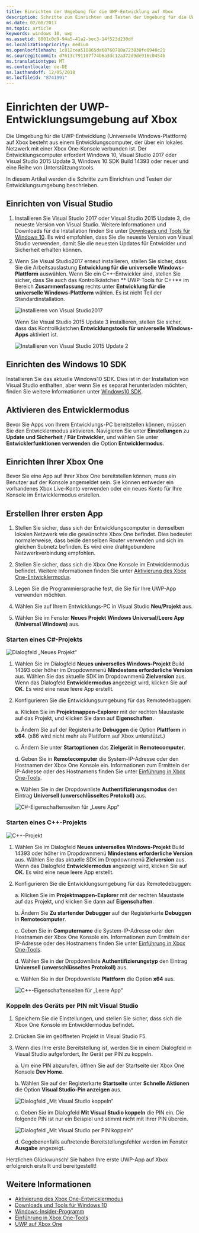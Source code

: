 ```yaml
---
title: Einrichten der Umgebung für die UWP-Entwicklung auf Xbox
description: Schritte zum Einrichten und Testen der Umgebung für die UWP-Entwicklung auf Xbox
ms.date: 02/08/2017
ms.topic: article
keywords: windows 10, uwp
ms.assetid: 8801c0d9-94a5-41a2-bec3-14f523d230df
ms.localizationpriority: medium
ms.openlocfilehash: 1c812cea510865da68760788a723830fe0940c21
ms.sourcegitcommit: d7613c791107f74b6a3dc12a372d9de916c0454b
ms.translationtype: MT
ms.contentlocale: de-DE
ms.lasthandoff: 12/05/2018
ms.locfileid: "8741991"
---
```

# <a name="set-up-your-uwp-on-xbox-development-environment"></a>Einrichten der UWP-Entwicklungsumgebung auf Xbox

Die Umgebung für die UWP-Entwicklung (Universelle Windows-Plattform) auf Xbox besteht aus einem Entwicklungscomputer, der über ein lokales Netzwerk mit einer Xbox One-Konsole verbunden ist.
Der Entwicklungscomputer erfordert Windows 10, Visual Studio 2017 oder Visual Studio 2015 Update 3, Windows 10 SDK Build 14393 oder neuer und eine Reihe von Unterstützungstools.


In diesem Artikel werden die Schritte zum Einrichten und Testen der Entwicklungsumgebung beschrieben.

## <a name="visual-studio-setup"></a>Einrichten von Visual Studio

1. Installieren Sie Visual Studio 2017 oder Visual Studio 2015 Update 3, die neueste Version von Visual Studio. Weitere Informationen und Downloads für die Installation finden Sie unter [Downloads und Tools für Windows 10](https://dev.windows.com/downloads). Es wird empfohlen, dass Sie die neueste Version von Visual Studio verwenden, damit Sie die neuesten Updates für Entwickler und Sicherheit erhalten können.

2. Wenn Sie Visual Studio2017 erneut installieren, stellen Sie sicher, dass Sie die Arbeitsauslastung **Entwicklung für die universelle Windows-Plattform** auswählen. Wenn Sie ein C++-Entwickler sind, stellen Sie sicher, dass Sie auch das Kontrollkästchen ** 	UWP-Tools für C++** im Bereich **Zusammenfassung** rechts unter **Entwicklung für die universelle Windows-Plattform** wählen. Es ist nicht Teil der Standardinstallation.

    ![Installieren von Visual Studio2017](images/development-environment-setup-1.png)

    Wenn Sie Visual Studio 2015 Update 3 installieren, stellen Sie sicher, dass das Kontrollkästchen **Entwicklungstools für universelle Windows-Apps** aktiviert ist.

    ![Installieren von Visual Studio 2015 Update 2](images/vs_install_tools.png)

## <a name="windows-10-sdk-setup"></a>Einrichten des Windows 10 SDK

Installieren Sie das aktuelle Windows10 SDK. Dies ist in der Installation von Visual Studio enthalten, aber wenn Sie es separat herunterladen möchten, finden Sie weitere Informationen unter [Windows10 SDK](https://developer.microsoft.com/windows/downloads/windows-10-sdk).


## <a name="enabling-developer-mode"></a>Aktivieren des Entwicklermodus

Bevor Sie Apps von Ihrem Entwicklungs-PC bereitstellen können, müssen Sie den Entwicklermodus aktivieren. Navigieren Sie unter **Einstellungen** zu **Update und Sicherheit** / **Für Entwickler**, und wählen Sie unter **Entwicklerfunktionen verwenden** die Option **Entwicklermodus**.

## <a name="setting-up-your-xbox-one"></a>Einrichten Ihrer Xbox One

Bevor Sie eine App auf Ihrer Xbox One bereitstellen können, muss ein Benutzer auf der Konsole angemeldet sein. Sie können entweder ein vorhandenes Xbox Live-Konto verwenden oder ein neues Konto für Ihre Konsole im Entwicklermodus erstellen. 

## <a name="create-your-first-app"></a>Erstellen Ihrer ersten App

1. Stellen Sie sicher, dass sich der Entwicklungscomputer in demselben lokalen Netzwerk wie die gewünschte Xbox One befindet. Dies bedeutet normalerweise, dass beide denselben Router verwenden und sich im gleichen Subnetz befinden. Es wird eine drahtgebundene Netzwerkverbindung empfohlen.

2. Stellen Sie sicher, dass sich die Xbox One Konsole im Entwicklermodus befindet.  Weitere Informationen finden Sie unter [Aktivierung des Xbox One-Entwicklermodus](devkit-activation.md).

3. Legen Sie die Programmiersprache fest, die Sie für Ihre UWP-App verwenden möchten.

4. Wählen Sie auf Ihrem Entwicklungs-PC in Visual Studio **Neu/Projekt** aus.

5. Wählen Sie im Fenster **Neues Projekt** **Windows Universal/Leere App (Universal Windows)** aus.

### <a name="starting-a-c-project"></a>Starten eines C#-Projekts

  ![Dialogfeld „Neues Projekt“](images/development-environment-setup-2.png)

1. Wählen Sie im Dialogfeld **Neues universelles Windows-Projekt** Build 14393 oder höher im Dropdownmenü **Mindestens erforderliche Version** aus. Wählen Sie das aktuelle SDK im Dropdownmenü **Zielversion** aus. Wenn das Dialogfeld **Entwicklermodus** angezeigt wird, klicken Sie auf **OK**. Es wird eine neue leere App erstellt.

2. Konfigurieren Sie die Entwicklungsumgebung für das Remotedebuggen:

    a. Klicken Sie im **Projektmappen-Explorer** mit der rechten Maustaste auf das Projekt, und klicken Sie dann auf **Eigenschaften**.

    b. Ändern Sie auf der Registerkarte **Debuggen** die Option **Plattform** in **x64**. (x86 wird nicht mehr als Plattform auf Xbox unterstützt.)

    c. Ändern Sie unter **Startoptionen** das **Zielgerät** in **Remotecomputer**.

    d. Geben Sie in **Remotecomputer** die System-IP-Adresse oder den Hostnamen der Xbox One Konsole ein. Informationen zum Ermitteln der IP-Adresse oder des Hostnamens finden Sie unter [Einführung in Xbox One-Tools](introduction-to-xbox-tools.md).

    e. Wählen Sie in der Dropdownliste **Authentifizierungsmodus** den Eintrag **Universell (unverschlüsseltes Protokoll)** aus.

    ![C#-Eigenschaftenseiten für „Leere App“](images/vs_remote.jpg)

### <a name="starting-a-c-project"></a>Starten eines C++-Projekts

  ![C++-Projekt](images/development-environment-setup-3.png)

1. Wählen Sie im Dialogfeld **Neues universelles Windows-Projekt** Build 14393 oder höher im Dropdownmenü **Mindestens erforderliche Version** aus. Wählen Sie das aktuelle SDK im Dropdownmenü **Zielversion** aus. Wenn das Dialogfeld **Entwicklermodus** angezeigt wird, klicken Sie auf **OK**. Es wird eine neue leere App erstellt.

2. Konfigurieren Sie die Entwicklungsumgebung für das Remotedebuggen:

   a. Klicken Sie im **Projektmappen-Explorer** mit der rechten Maustaste auf das Projekt, und klicken Sie dann auf **Eigenschaften**.

   b. Ändern Sie **Zu startender Debugger** auf der Registerkarte **Debuggen** in **Remotecomputer**.

   c. Geben Sie in **Computername** die System-IP-Adresse oder den Hostnamen der Xbox One Konsole ein. Informationen zum Ermitteln der IP-Adresse oder des Hostnamens finden Sie unter [Einführung in Xbox One-Tools](introduction-to-xbox-tools.md).

   d. Wählen Sie in der Dropdownliste **Authentifizierungstyp** den Eintrag **Universell (unverschlüsseltes Protokoll)** aus.

   e. Wählen Sie in der Dropdownliste **Plattform** die Option **x64** aus.

    ![C++-Eigenschaftenseiten für „Leere App“](images/development-environment-setup-4.png)

### <a name="pin-pair-your-device-with-visual-studio"></a>Koppeln des Geräts per PIN mit Visual Studio

1. Speichern Sie die Einstellungen, und stellen Sie sicher, dass sich die Xbox One Konsole im Entwicklermodus befindet.

2. Drücken Sie im geöffneten Projekt in Visual Studio F5.

3. Wenn dies Ihre erste Bereitstellung ist, werden Sie in einem Dialogfeld in Visual Studio aufgefordert, Ihr Gerät per PIN zu koppeln.

    a. Um eine PIN abzurufen, öffnen Sie auf der Startseite der Xbox One Konsole **Dev Home**.

    b. Wählen Sie auf der Registerkarte **Startseite** unter **Schnelle Aktionen** die Option **Visual Studio-Pin anzeigen** aus.
  
    ![Dialogfeld „Mit Visual Studio koppeln“](images/development-environment-setup-5.png)

    c. Geben Sie im Dialogfeld **Mit Visual Studio koppeln** die PIN ein. Die folgende PIN ist nur ein Beispiel und stimmt nicht mit Ihrer PIN überein.

    ![Dialogfeld „Mit Visual Studio per PIN koppeln“](images/devhome_pin.png)

    d. Gegebenenfalls auftretende Bereitstellungsfehler werden im Fenster **Ausgabe** angezeigt.

Herzlichen Glückwunsch! Sie haben Ihre erste UWP-App auf Xbox erfolgreich erstellt und bereitgestellt!

## <a name="see-also"></a>Weitere Informationen
- [Aktivierung des Xbox One-Entwicklermodus](devkit-activation.md)  
- [Downloads und Tools für Windows 10](https://dev.windows.com/downloads)  
- [Windows-Insider-Programm](http://go.microsoft.com/fwlink/?LinkId=780552)  
- [Einführung in Xbox One-Tools](introduction-to-xbox-tools.md) 
- [UWP auf Xbox One](index.md)